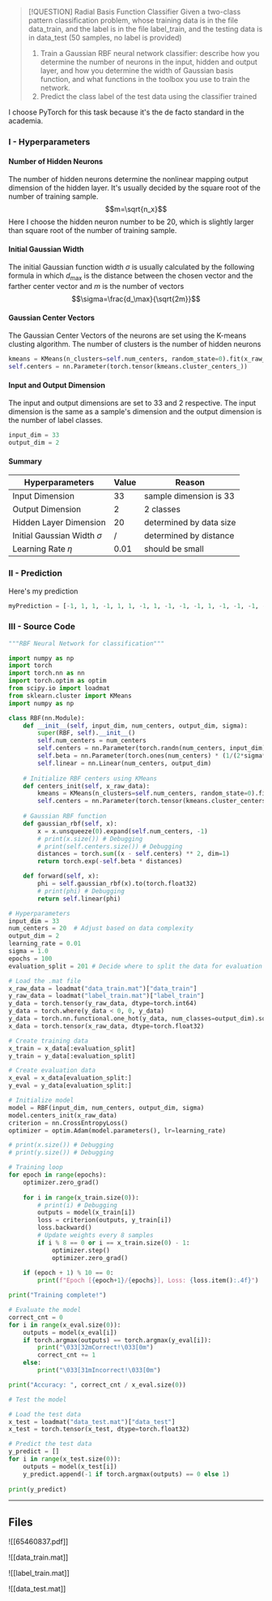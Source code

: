 
> [!QUESTION] Radial Basis Function Classifier
> Given a two-class pattern classification problem, whose training data is in the file data_train, and the label is in the file label_train, and the testing data is in data_test (50 samples, no label is provided)
> 1. Train a Gaussian RBF neural network classifier: describe how you determine the number of neurons in the input, hidden and output layer, and how you determine the width of Gaussian basis function, and what functions in the toolbox you use to train the network.
> 2. Predict the class label of the test data using the classifier trained

I choose PyTorch for this task because it's the de facto standard in the academia.
### I - Hyperparameters

#### Number of Hidden Neurons

The number of hidden neurons determine the nonlinear mapping output dimension of the hidden layer. It's usually decided by the square root of the number of training sample.
$$m=\sqrt{n_x}$$
Here I choose the hidden neuron number to be 20, which is slightly larger than square root of the number of training sample.

#### Initial Gaussian Width

The initial Gaussian function width $\sigma$ is usually calculated by the following formula in which $d_\max$ is the distance between the chosen vector and the farther center vector and $m$ is the number of vectors 
$$\sigma=\frac{d_\max}{\sqrt{2m}}$$
#### Gaussian Center Vectors

The Gaussian Center Vectors of the neurons are set using the K-means clusting algorithm. The number of clusters is the number of hidden neurons

```python
kmeans = KMeans(n_clusters=self.num_centers, random_state=0).fit(x_raw_data)
self.centers = nn.Parameter(torch.tensor(kmeans.cluster_centers_))
```

#### Input and Output Dimension

The input and output dimensions are set to 33 and 2 respective. The input dimension is the same as a sample's dimension and the output dimension is the number of label classes.

```python
input_dim = 33
output_dim = 2
```

#### Summary

| Hyperparameters                 | Value | Reason                  |
| ------------------------------- | ----- | ----------------------- |
| Input Dimension                 | 33    | sample dimension is 33  |
| Output Dimension                | 2     | 2 classes               |
| Hidden Layer Dimension          | 20    | determined by data size |
| Initial Gaussian Width $\sigma$ | /     | determined by distance  |
| Learning Rate $\eta$            | 0.01  | should be small         |

### II - Prediction

Here's my prediction

```python
myPrediction = [-1, 1, 1, -1, 1, 1, -1, 1, -1, -1, -1, 1, -1, -1, -1, -1, -1, 1, 1, -1, 1, 1, 1, -1, -1, 1, -1, 1, -1, 1, -1, 1, -1, 1, 1, 1, 1, 1, 1, 1, 1, 1, 1, 1, 1, 1, 1, 1, 1, 1]
```

### III - Source Code

```python
"""RBF Neural Network for classification"""

import numpy as np
import torch
import torch.nn as nn
import torch.optim as optim
from scipy.io import loadmat
from sklearn.cluster import KMeans
import numpy as np

class RBF(nn.Module):
    def __init__(self, input_dim, num_centers, output_dim, sigma):
        super(RBF, self).__init__()
        self.num_centers = num_centers
        self.centers = nn.Parameter(torch.randn(num_centers, input_dim))
        self.beta = nn.Parameter(torch.ones(num_centers) * (1/(2*sigma**2)))
        self.linear = nn.Linear(num_centers, output_dim)
    
    # Initialize RBF centers using KMeans
    def centers_init(self, x_raw_data):
        kmeans = KMeans(n_clusters=self.num_centers, random_state=0).fit(x_raw_data)
        self.centers = nn.Parameter(torch.tensor(kmeans.cluster_centers_))
        
    # Gaussian RBF function
    def gaussian_rbf(self, x):
        x = x.unsqueeze(0).expand(self.num_centers, -1)
        # print(x.size()) # Debugging
        # print(self.centers.size()) # Debugging
        distances = torch.sum((x - self.centers) ** 2, dim=1)
        return torch.exp(-self.beta * distances)

    def forward(self, x):
        phi = self.gaussian_rbf(x).to(torch.float32)
        # print(phi) # Debugging
        return self.linear(phi)

# Hyperparameters
input_dim = 33
num_centers = 20  # Adjust based on data complexity
output_dim = 2
learning_rate = 0.01
sigma = 1.0
epochs = 100
evaluation_split = 201 # Decide where to split the data for evaluation

# Load the .mat file
x_raw_data = loadmat("data_train.mat")["data_train"]
y_raw_data = loadmat("label_train.mat")["label_train"]
y_data = torch.tensor(y_raw_data, dtype=torch.int64)
y_data = torch.where(y_data < 0, 0, y_data)
y_data = torch.nn.functional.one_hot(y_data, num_classes=output_dim).squeeze().to(torch.float32)
x_data = torch.tensor(x_raw_data, dtype=torch.float32)

# Create training data
x_train = x_data[:evaluation_split]
y_train = y_data[:evaluation_split]

# Create evaluation data
x_eval = x_data[evaluation_split:]
y_eval = y_data[evaluation_split:]

# Initialize model
model = RBF(input_dim, num_centers, output_dim, sigma)
model.centers_init(x_raw_data)
criterion = nn.CrossEntropyLoss()
optimizer = optim.Adam(model.parameters(), lr=learning_rate)

# print(x.size()) # Debugging
# print(y.size()) # Debugging

# Training loop
for epoch in range(epochs):
    optimizer.zero_grad()
   
    for i in range(x_train.size(0)):
        # print(i) # Debugging
        outputs = model(x_train[i])
        loss = criterion(outputs, y_train[i])
        loss.backward()
        # Update weights every 8 samples
        if i % 8 == 0 or i == x_train.size(0) - 1:
            optimizer.step()
            optimizer.zero_grad()
            
    if (epoch + 1) % 10 == 0:
        print(f"Epoch [{epoch+1}/{epochs}], Loss: {loss.item():.4f}")

print("Training complete!")

# Evaluate the model
correct_cnt = 0
for i in range(x_eval.size(0)):
    outputs = model(x_eval[i])
    if torch.argmax(outputs) == torch.argmax(y_eval[i]):
        print("\033[32mCorrect!\033[0m")
        correct_cnt += 1
    else:
        print("\033[31mIncorrect!\033[0m")

print("Accuracy: ", correct_cnt / x_eval.size(0))

# Test the model

# Load the test data
x_test = loadmat("data_test.mat")["data_test"]
x_test = torch.tensor(x_test, dtype=torch.float32)

# Predict the test data
y_predict = []
for i in range(x_test.size(0)):
    outputs = model(x_test[i])
    y_predict.append(-1 if torch.argmax(outputs) == 0 else 1)
    
print(y_predict)
```


---
## Files

![[65460837.pdf]]

![[data_train.mat]]

![[label_train.mat]]

![[data_test.mat]]
